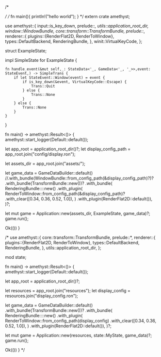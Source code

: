 /*

*/
/*
fn main(){
    println!("hello world");
}
*/
extern crate amethyst;

use amethyst::{
  input::is_key_down, prelude::*,
  utils::application_root_dir,
  window::WindowBundle,
  core::transform::TransformBundle,
  prelude::*,
  renderer::{
      plugins::{RenderFlat2D, RenderToWindow},
      types::DefaultBackend,
      RenderingBundle,
  },
  winit::VirtualKeyCode,
};

struct ExampleState;

impl SimpleState for ExampleState {

    fn handle_event(&mut self,_: StateData<'_, GameData<'_, '_>>,event: StateEvent,) -> SimpleTrans {
        if let StateEvent::Window(event) = event {
            if is_key_down(&event, VirtualKeyCode::Escape) {
                Trans::Quit
            } else {
                Trans::None
            }
        } else {
            Trans::None
        }
    }
    
}

fn main() -> amethyst::Result<()> {
  amethyst::start_logger(Default::default());

  let app_root = application_root_dir()?;
  let display_config_path = app_root.join("config/display.ron");

  let assets_dir = app_root.join("assets/");

  let game_data = GameDataBuilder::default()
      //.with_bundle(WindowBundle::from_config_path(&display_config_path)?)?
      .with_bundle(TransformBundle::new())?
      .with_bundle(
        RenderingBundle::<DefaultBackend>::new()
            .with_plugin(
                RenderToWindow::from_config_path(&display_config_path)?
                    .with_clear([0.34, 0.36, 0.52, 1.0]),
            )
            .with_plugin(RenderFlat2D::default()),
        )?;

  let mut game = Application::new(assets_dir, ExampleState, game_data)?;
  game.run();

  Ok(())
}

/*
use amethyst::{
  core::transform::TransformBundle,
  prelude::*,
  renderer::{
      plugins::{RenderFlat2D, RenderToWindow},
      types::DefaultBackend,
      RenderingBundle,
  },
  utils::application_root_dir,
};

mod state;

fn main() -> amethyst::Result<()> {
  amethyst::start_logger(Default::default());

  let app_root = application_root_dir()?;

  let resources = app_root.join("resources");
  let display_config = resources.join("display_config.ron");

  let game_data = GameDataBuilder::default()
      .with_bundle(TransformBundle::new())?
      .with_bundle(
          RenderingBundle::<DefaultBackend>::new()
              .with_plugin(
                  RenderToWindow::from_config_path(display_config)
                      .with_clear([0.34, 0.36, 0.52, 1.0]),
              )
              .with_plugin(RenderFlat2D::default()),
      )?;

  let mut game = Application::new(resources, state::MyState, game_data)?;
  game.run();

  Ok(())
}
*/